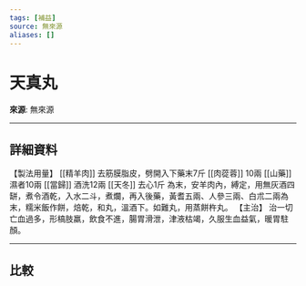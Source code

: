 ```yaml
---
tags: [補益]
source: 無來源
aliases: []
---
```


# 天真丸

**來源**: 無來源  

---

## 詳細資料
【製法用量】 [[精羊肉]] 去筋膜脂皮，劈開入下藥末7斤 [[肉蓯蓉]] 10兩 [[山藥]] 濕者10兩 [[當歸]] 酒洗12兩 [[天冬]] 去心1斤
為末，安羊肉內，縛定，用無灰酒四缾，煮令酒乾，入水二斗，煮爛，再入後藥，黃耆五兩、人參三兩、白朮二兩為末，糯米飯作餅，焙乾，和丸，溫酒下。如難丸，用蒸餅杵丸。
【主治】
治一切亡血過多，形槁肢羸，飲食不進，腸胃滑泄，津液枯竭，久服生血益氣，暖胃駐顏。

---

## 比較
